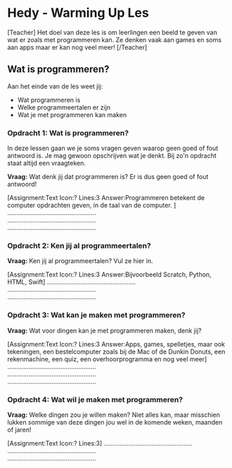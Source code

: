 # Hedy - Warming Up Les

[Teacher] Het doel van deze les is om leerlingen een beeld te geven van wat er zoals met programmeren kan. Ze denken vaak aan games en soms aan apps maar er kan nog veel meer! [/Teacher]

## Wat is programmeren?

Aan het einde van de les weet jij:

* Wat programmeren is
* Welke programmeertalen er zijn
* Wat je met programmeren kan maken

### Opdracht 1: Wat is programmeren?

In deze lessen gaan we je soms vragen geven waarop geen goed of fout antwoord is. Je mag gewoon opschrijven wat je denkt.
Bij zo'n opdracht staat altijd een vraagteken.

**Vraag:** Wat denk jij dat programmeren is? 
Er is dus geen goed of fout antwoord!

[Assignment:Text Icon:? Lines:3 Answer:Programmeren betekent de computer opdrachten geven, in de taal van de computer. ] <br>
..................................................<br>
..................................................<br>
..................................................<br>

### Opdracht 2: Ken jij al programmeertalen?

**Vraag:** Ken jij al programmeertalen? Vul ze hier in.

[Assignment:Text Icon:? Lines:3 Answer:Bijvoorbeeld Scratch, Python, HTML, Swift]
..................................................<br>
..................................................<br>
..................................................<br>

### Opdracht 3: Wat kan je maken met programmeren?

**Vraag:** Wat voor dingen kan je met programmeren maken, denk jij?

[Assignment:Text Icon:? Lines:3 Answer:Apps, games, spelletjes, maar ook tekeningen, een bestelcomputer zoals bij de Mac of de Dunkin Donuts, een rekenmachine, een quiz, een overhoorprogramma en nog veel meer]
..................................................<br>
..................................................<br>
..................................................<br>

### Opdracht 4: Wat wil je maken met programmeren?

**Vraag:** Welke dingen zou je willen maken? Niet alles kan, maar misschien lukken sommige van deze dingen jou wel in de komende weken, maanden of jaren!

[Assignment:Text Icon:? Lines:3]
..................................................<br>
..................................................<br>
..................................................<br>
